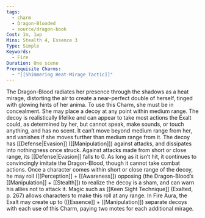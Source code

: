 ```yaml
---
tags:
  - charm
  - Dragon-Blooded
  - source/dragon-book
Cost: 1m, 1wp
Mins: Stealth 4, Essence 3
Type: Simple
Keywords:
  - Fire
Duration: One scene
Prerequisite Charms:
  - "[[Shimmering Heat-Mirage Tactic]]"
---
```

The Dragon-Blood radiates her presence through the shadows as a heat mirage, distorting the air to create a near-perfect double of herself, tinged with glowing hints of her anima. To use this Charm, she must be in concealment. She may place a decoy at any point within medium range. The decoy is realistically lifelike and can appear to take most actions the Exalt could, as determined by her, but cannot speak, make sounds, or touch anything, and has no scent. It can’t move beyond medium range from her, and vanishes if she moves further than medium range from it. The decoy has [[Defense|Evasion]] ([[Manipulation]]) against attacks, and dissipates into nothingness once struck. Against attacks made from short or close range, its [[Defense|Evasion]] falls to 0. As long as it isn’t hit, it continues to convincingly imitate the Dragon-Blood, though it cannot take combat actions. Once a character comes within short or close range of the decoy, he may roll ([[Perception]] + [[Awareness]]) opposing (the Dragon-Blood’s [[Manipulation]] + [[Stealth]]) to realize the decoy is a sham, and can warn his allies not to attack it. Magic such as [[Keen Sight Technique]] (Exalted, p. 267) allows characters to make this roll at any range. In Fire Aura, the Exalt may create up to ([[Essence]] + [[Manipulation]]) separate decoys with each use of this Charm, paying two motes for each additional mirage.